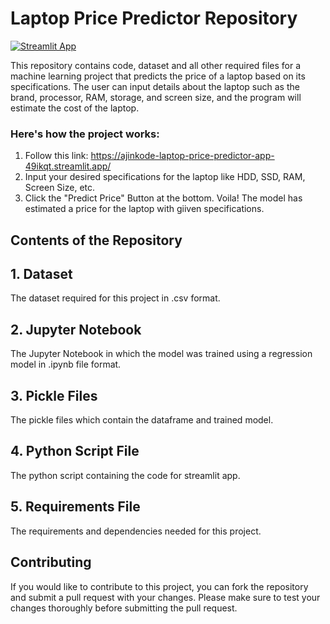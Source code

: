 # Laptop Price Predictor Repository

[![Streamlit App](https://static.streamlit.io/badges/streamlit_badge_black_white.svg)](https://ajinkode-laptop-price-predictor-app-49ikqt.streamlit.app/)

This repository contains code, dataset and all other required files for a machine learning project that predicts the price of a laptop based on its specifications. The user can input details about the laptop such as the brand, processor, RAM, storage, and screen size, and the program will estimate the cost of the laptop.

### Here's how the project works:
1. Follow this link: https://ajinkode-laptop-price-predictor-app-49ikqt.streamlit.app/
2. Input your desired specifications for the laptop like HDD, SSD, RAM, Screen Size, etc.
3. Click the "Predict Price" Button at the bottom.
Voila! The model has estimated a price for the laptop with giiven specifications.


## Contents of the Repository

## 1. Dataset
The dataset required for this project in .csv format.

## 2. Jupyter Notebook 
The Jupyter Notebook in which the model was trained using a regression model in .ipynb file format.

## 3. Pickle Files
The pickle files which contain the dataframe and trained model.

## 4. Python Script File
The python script containing the code for streamlit app.
## 5. Requirements File
The requirements and dependencies needed for this project.



## Contributing
If you would like to contribute to this project, you can fork the repository and submit a pull request with your changes. Please make sure to test your changes thoroughly before submitting the pull request.

